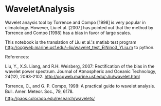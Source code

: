 # WaveletAnalysis

Wavelet anaysis tool by Torrence and Compo [1998] is very popular in climatology. However, Liu et al. [2007] has pointed out that the method by Torrence and Compo [1998] has a bias in favor of large scales.

This notebook is the translation of Liu et al.'s matlab test program
http://ocgweb.marine.usf.edu/~liu/wavelet_test_ElNino3_YLiu.m
to python.

References:

Liu, Y., X.S. Liang, and R.H. Weisberg, 2007: Rectification of the bias in the wavelet power spectrum. Journal of Atmospheric and Oceanic Technology, 24(12), 2093-2102. http://ocgweb.marine.usf.edu/~liu/wavelet.html

Torrence, C., and G. P. Compo, 1998: A practical guide to wavelet analysis. Bull. Amer. Meteor. Soc., 79, 6178. http://paos.colorado.edu/research/wavelets/
